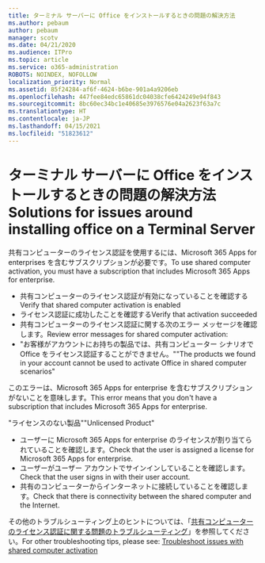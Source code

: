 ```yaml
---
title: ターミナル サーバーに Office をインストールするときの問題の解決方法
ms.author: pebaum
author: pebaum
manager: scotv
ms.date: 04/21/2020
ms.audience: ITPro
ms.topic: article
ms.service: o365-administration
ROBOTS: NOINDEX, NOFOLLOW
localization_priority: Normal
ms.assetid: 85f24284-af6f-4624-b6be-901a4a9206eb
ms.openlocfilehash: 447fee84edc65861dc04038cfe6424249e94f843
ms.sourcegitcommit: 8bc60ec34bc1e40685e3976576e04a2623f63a7c
ms.translationtype: HT
ms.contentlocale: ja-JP
ms.lasthandoff: 04/15/2021
ms.locfileid: "51823612"
---
```

# <a name="solutions-for-issues-around-installing-office-on-a-terminal-server"></a><span data-ttu-id="6f2c3-102">ターミナル サーバーに Office をインストールするときの問題の解決方法</span><span class="sxs-lookup"><span data-stu-id="6f2c3-102">Solutions for issues around installing office on a Terminal Server</span></span>

<span data-ttu-id="6f2c3-103">共有コンピューターのライセンス認証を使用するには、Microsoft 365 Apps for enterprises を含むサブスクリプションが必要です。</span><span class="sxs-lookup"><span data-stu-id="6f2c3-103">To use shared computer activation, you must have a subscription that includes Microsoft 365 Apps for enterprise.</span></span>
  
- <span data-ttu-id="6f2c3-104">共有コンピューターのライセンス認証が有効になっていることを確認する</span><span class="sxs-lookup"><span data-stu-id="6f2c3-104">Verify that shared computer activation is enabled</span></span>
- <span data-ttu-id="6f2c3-105">ライセンス認証に成功したことを確認する</span><span class="sxs-lookup"><span data-stu-id="6f2c3-105">Verify that activation succeeded</span></span>
- <span data-ttu-id="6f2c3-106">共有コンピューターのライセンス認証に関する次のエラー メッセージを確認します。</span><span class="sxs-lookup"><span data-stu-id="6f2c3-106">Review error messages for shared computer activation:</span></span>
- <span data-ttu-id="6f2c3-107">"お客様がアカウントにお持ちの製品では、共有コンピューター シナリオで Office をライセンス認証することができません。"</span><span class="sxs-lookup"><span data-stu-id="6f2c3-107">"The products we found in your account cannot be used to activate Office in shared computer scenarios"</span></span>
  
<span data-ttu-id="6f2c3-108">このエラーは、Microsoft 365 Apps for enterprise を含むサブスクリプションがないことを意味します。</span><span class="sxs-lookup"><span data-stu-id="6f2c3-108">This error means that you don't have a subscription that includes Microsoft 365 Apps for enterprise.</span></span>

<span data-ttu-id="6f2c3-109">"ライセンスのない製品"</span><span class="sxs-lookup"><span data-stu-id="6f2c3-109">"Unlicensed Product"</span></span>

- <span data-ttu-id="6f2c3-110">ユーザーに Microsoft 365 Apps for enterprise のライセンスが割り当てられていることを確認します。</span><span class="sxs-lookup"><span data-stu-id="6f2c3-110">Check that the user is assigned a license for Microsoft 365 Apps for enterprise.</span></span>
- <span data-ttu-id="6f2c3-111">ユーザーがユーザー アカウントでサインインしていることを確認します。</span><span class="sxs-lookup"><span data-stu-id="6f2c3-111">Check that the user signs in with their user account.</span></span>
- <span data-ttu-id="6f2c3-112">共有のコンピューターからインターネットに接続していることを確認します。</span><span class="sxs-lookup"><span data-stu-id="6f2c3-112">Check that there is connectivity between the shared computer and the Internet.</span></span>

<span data-ttu-id="6f2c3-113">その他のトラブルシューティング上のヒントについては、「[共有コンピューターのライセンス認証に関する問題のトラブルシューティング](https://docs.microsoft.com/DeployOffice/troubleshoot-shared-computer-activation)」を参照してください。</span><span class="sxs-lookup"><span data-stu-id="6f2c3-113">For other troubleshooting tips, please see: [Troubleshoot issues with shared computer activation](https://docs.microsoft.com/DeployOffice/troubleshoot-shared-computer-activation)</span></span>